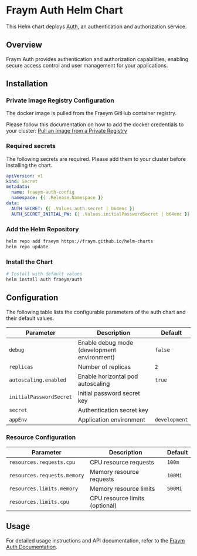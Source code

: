 # Fraym Auth Helm Chart

This Helm chart deploys [Auth](https://docs.freym.becklyn.app/docs/services/auth/introduction), an authentication and authorization service.

## Overview

Fraym Auth provides authentication and authorization capabilities, enabling secure access control and user management for your applications.

## Installation

### Private Image Registry Configuration

The docker image is pulled from the Fraeym GitHub container registry.

Please follow this documentation on how to add the docker credentials to your cluster:
[Pull an Image from a Private Registry](https://kubernetes.io/docs/tasks/configure-pod-container/pull-image-private-registry/)

### Required secrets

The following secrets are required. Please add them to your cluster before installing the chart.

```yaml
apiVersion: v1
kind: Secret
metadata:
  name: fraeym-auth-config
  namespace: {{ .Release.Namespace }}
data:
  AUTH_SECRET: {{ .Values.auth.secret | b64enc }}
  AUTH_SECRET_INITIAL_PW: {{ .Values.initialPasswordSecret | b64enc }}
```
### Add the Helm Repository

```bash
helm repo add fraeym https://fraym.github.io/helm-charts
helm repo update
```

### Install the Chart

```bash
# Install with default values
helm install auth fraeym/auth
```

## Configuration

The following table lists the configurable parameters of the auth chart and their default values.

| Parameter               | Description                                 | Default       |
| ----------------------- | ------------------------------------------- | -------------|
| `debug`                 | Enable debug mode (development environment) | `false`       |
| `replicas`              | Number of replicas                          | `2`           |
| `autoscaling.enabled`   | Enable horizontal pod autoscaling           | `true`        |
| `initialPasswordSecret` | Initial password secret key                 |               |
| `secret`                | Authentication secret key                   |               |
| `appEnv`                | Application environment                     | `development` |

### Resource Configuration

| Parameter                   | Description                    | Default |
| --------------------------- | ------------------------------ | ------- |
| `resources.requests.cpu`    | CPU resource requests          | `100m`  |
| `resources.requests.memory` | Memory resource requests       | `100Mi` |
| `resources.limits.memory`   | Memory resource limits         | `500Mi` |
| `resources.limits.cpu`      | CPU resource limits (optional) |         |

## Usage

For detailed usage instructions and API documentation, refer to the [Fraym Auth Documentation](https://docs.freym.becklyn.app/docs/services/auth/introduction).

